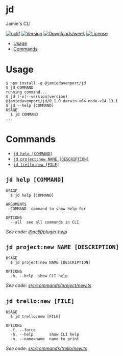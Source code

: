jd
==

Jamie&#39;s CLI

[![oclif](https://img.shields.io/badge/cli-oclif-brightgreen.svg)](https://oclif.io)
[![Version](https://img.shields.io/npm/v/jd.svg)](https://npmjs.org/package/jd)
[![Downloads/week](https://img.shields.io/npm/dw/jd.svg)](https://npmjs.org/package/jd)
[![License](https://img.shields.io/npm/l/jd.svg)](https://github.com/jamiedavenport/jd/blob/master/package.json)

<!-- toc -->
* [Usage](#usage)
* [Commands](#commands)
<!-- tocstop -->
# Usage
<!-- usage -->
```sh-session
$ npm install -g @jamiedavenport/jd
$ jd COMMAND
running command...
$ jd (-v|--version|version)
@jamiedavenport/jd/0.1.0 darwin-x64 node-v14.13.1
$ jd --help [COMMAND]
USAGE
  $ jd COMMAND
...
```
<!-- usagestop -->
# Commands
<!-- commands -->
* [`jd help [COMMAND]`](#jd-help-command)
* [`jd project:new NAME [DESCRIPTION]`](#jd-projectnew-name-description)
* [`jd trello:new [FILE]`](#jd-trellonew-file)

## `jd help [COMMAND]`

```
USAGE
  $ jd help [COMMAND]

ARGUMENTS
  COMMAND  command to show help for

OPTIONS
  --all  see all commands in CLI
```

_See code: [@oclif/plugin-help](https://github.com/oclif/plugin-help/blob/v3.2.0/src/commands/help.ts)_

## `jd project:new NAME [DESCRIPTION]`

```
USAGE
  $ jd project:new NAME [DESCRIPTION]

OPTIONS
  -h, --help  show CLI help
```

_See code: [src/commands/project/new.ts](https://github.com/jamiedavenport/jd/blob/v0.1.0/src/commands/project/new.ts)_

## `jd trello:new [FILE]`

```
USAGE
  $ jd trello:new [FILE]

OPTIONS
  -f, --force
  -h, --help       show CLI help
  -n, --name=name  name to print
```

_See code: [src/commands/trello/new.ts](https://github.com/jamiedavenport/jd/blob/v0.1.0/src/commands/trello/new.ts)_
<!-- commandsstop -->
